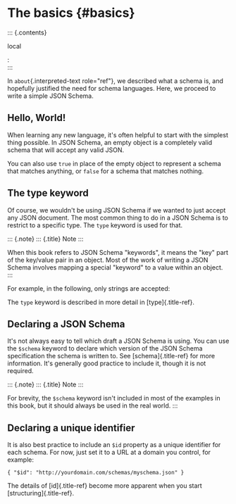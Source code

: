 The basics {#basics}
==========

::: {.contents}

local

:   
:::

In `about`{.interpreted-text role="ref"}, we described what a schema is,
and hopefully justified the need for schema languages. Here, we proceed
to write a simple JSON Schema.

Hello, World!
-------------

When learning any new language, it\'s often helpful to start with the
simplest thing possible. In JSON Schema, an empty object is a completely
valid schema that will accept any valid JSON.

You can also use `true` in place of the empty object to represent a
schema that matches anything, or `false` for a schema that matches
nothing.

The type keyword
----------------

Of course, we wouldn\'t be using JSON Schema if we wanted to just accept
any JSON document. The most common thing to do in a JSON Schema is to
restrict to a specific type. The `type` keyword is used for that.

::: {.note}
::: {.title}
Note
:::

When this book refers to JSON Schema \"keywords\", it means the \"key\"
part of the key/value pair in an object. Most of the work of writing a
JSON Schema involves mapping a special \"keyword\" to a value within an
object.
:::

For example, in the following, only strings are accepted:

The `type` keyword is described in more detail in [type]{.title-ref}.

Declaring a JSON Schema
-----------------------

It\'s not always easy to tell which draft a JSON Schema is using. You
can use the `$schema` keyword to declare which version of the JSON
Schema specification the schema is written to. See [schema]{.title-ref}
for more information. It\'s generally good practice to include it,
though it is not required.

::: {.note}
::: {.title}
Note
:::

For brevity, the `$schema` keyword isn\'t included in most of the
examples in this book, but it should always be used in the real world.
:::

Declaring a unique identifier
-----------------------------

It is also best practice to include an `$id` property as a unique
identifier for each schema. For now, just set it to a URL at a domain
you control, for example:

    { "$id": "http://yourdomain.com/schemas/myschema.json" }

The details of [id]{.title-ref} become more apparent when you start
[structuring]{.title-ref}.
